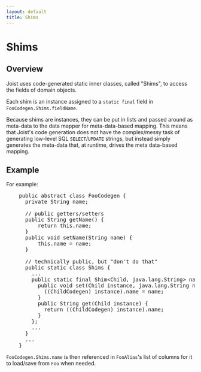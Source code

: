 ```yaml
---
layout: default
title: Shims
---
```


Shims
=====

Overview
--------

Joist uses code-generated static inner classes, called "Shims", to access the fields of domain objects.

Each shim is an instance assigned to a `static final` field in `FooCodegen.Shims.fieldName`.

Because shims are instances, they can be put in lists and passed around as meta-data to the data mapper for meta-data-based mapping. This means that Joist's code generation does not have the complex/messy task of generating low-level SQL `SELECT`/`UPDATE` strings, but instead simply generates the meta-data that, at runtime, drives the meta data-based mapping.

Example
-------

For example:

<pre name="code" class="java">
    public abstract class FooCodegen {
      private String name;

      // public getters/setters
      public String getName() {
          return this.name;
      }
      public void setName(String name) {
          this.name = name;
      }

      // technically public, but "don't do that"
      public static class Shims {
        ...
        public static final Shim&lt;Child, java.lang.String&gt; name = new Shim&lt;Child, java.lang.String&gt;() {
          public void set(Child instance, java.lang.String name) {
            ((ChildCodegen) instance).name = name;
          }
          public String get(Child instance) {
            return ((ChildCodegen) instance).name;
          }
        };
        ...
      }
      ...
    }
</pre>

`FooCodegen.Shims.name` is then referenced in `FooAlias`'s list of columns for it to load/save from `Foo` when needed.

